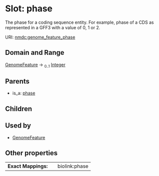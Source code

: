 
# Slot: phase


The phase for a coding sequence entity. For example, phase of a CDS as represented in a GFF3 with a value of 0, 1 or 2.

URI: [nmdc:genome_feature_phase](https://microbiomedata/meta/genome_feature_phase)


## Domain and Range

[GenomeFeature](GenomeFeature.md) &#8594;  <sub>0..1</sub> [Integer](types/Integer.md)

## Parents

 *  is_a: [phase](phase.md)

## Children


## Used by

 * [GenomeFeature](GenomeFeature.md)

## Other properties

|  |  |  |
| --- | --- | --- |
| **Exact Mappings:** | | biolink:phase |

